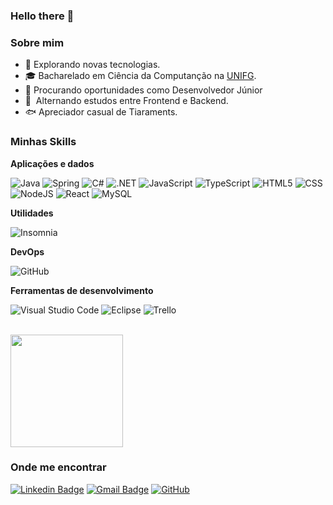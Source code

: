 ### Hello there 👋

<!--
**EduardoVGVM/EduardoVGVM** is a ✨ _special_ ✨ repository because its `README.md` (this file) appears on your GitHub profile.
-->

<h3>Sobre mim</h3>

- 🤔 Explorando novas tecnologias.
- 🎓 Bacharelado em Ciência da Computanção na <a href="https://www.unifg.edu.br/">UNIFG</a>.
- 💼 Procurando oportunidades como Desenvolvedor Júnior
- 🌱 &nbsp;Alternando estudos entre Frontend e Backend.
- 🐟 Apreciador casual de Tiaraments.

<h3>Minhas Skills</h3>

**Aplicações e dados**

![Java](https://img.shields.io/badge/Java-ED8B00?style=for-the-badge&logo=java&logoColor=white)
![Spring](https://img.shields.io/badge/Spring-6DB33F?style=for-the-badge&logo=spring&logoColor=white)
![C#](https://img.shields.io/badge/C%23-239120?style=for-the-badge&logo=c-sharp&logoColor=white)
![.NET](https://img.shields.io/badge/.NET-5C2D91?style=for-the-badge&logo=.net&logoColor=white)
![JavaScript](https://img.shields.io/badge/JavaScript-F7DF1E?style=for-the-badge&logo=javascript&logoColor=black)
![TypeScript](https://img.shields.io/badge/TypeScript-007ACC?style=for-the-badge&logo=typescript&logoColor=white)
![HTML5](https://img.shields.io/badge/HTML5-E34F26?style=for-the-badge&logo=html5&logoColor=white)
![CSS](https://img.shields.io/badge/CSS3-1572B6?style=for-the-badge&logo=css3&logoColor=white)
![NodeJS](https://img.shields.io/badge/node.js-6DA55F?style=for-the-badge&logo=node.js&logoColor=white)
![React](https://img.shields.io/badge/React-20232A?style=for-the-badge&logo=react&logoColor=61DAFB)
![MySQL](https://img.shields.io/badge/MySQL-00000F?style=for-the-badge&logo=mysql&logoColor=white)

**Utilidades**

![Insomnia](https://img.shields.io/badge/-Insomnia-333333?style=flat&logo=insomnia)

**DevOps**

![GitHub](https://img.shields.io/badge/-GitHub-333333?style=flat&logo=github)

**Ferramentas de desenvolvimento**

![Visual Studio Code](https://img.shields.io/badge/-Visual%20Studio%20Code-333333?style=flat&logo=visual-studio-code&logoColor=007ACC)
![Eclipse](https://img.shields.io/badge/-Eclipse-333333?style=flat&logo=eclipse-ide&logoColor=2C2255)
![Trello](https://img.shields.io/badge/-Trello-333333?style=flat&logo=trello&logoColor=007ACC)

<br/>

<a href="https://github.com/EduardoVGVM">
  <img height="180em" src="https://github-readme-stats.vercel.app/api?username=EduardoVGVM&theme=dracula&show_icons=true" />
</a>

<h3>Onde me encontrar</h3>

[![Linkedin Badge](https://img.shields.io/badge/-eduardo-blue?style=flat-square&logo=Linkedin&logoColor=white&link=https://www.linkedin.com/in/eduardo-morais-7141b1214/)](https://www.linkedin.com/in/eduardo-morais-7141b1214/) 
[![Gmail Badge](https://img.shields.io/badge/-dudu.vgvm@gmail.com-006bed?style=flat-square&logo=Gmail&logoColor=white&link=mailto:SEU-EMAIL)](mailto:dudu.vgvm@gmail.com)
[![GitHub](https://img.shields.io/github/followers/EduardoVGVM?label=follow&style=social)](https://github.com/EduardoVGVM)
